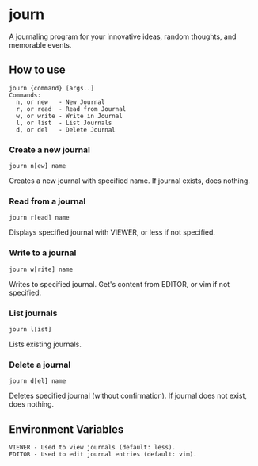 # journ

A journaling program for your innovative ideas, random thoughts, and memorable events.

## How to use
```
journ {command} [args..]
Commands:
  n, or new   - New Journal
  r, or read  - Read from Journal
  w, or write - Write in Journal
  l, or list  - List Journals
  d, or del   - Delete Journal
``` 

### Create a new journal
```
journ n[ew] name
```
Creates a new journal with specified name. If journal exists, does nothing.

### Read from a journal
```
journ r[ead] name
```
Displays specified journal with VIEWER, or less if not specified.

### Write to a journal
```
journ w[rite] name
```
Writes to specified journal. Get's content from EDITOR, or vim if not specified.

### List journals
```
journ l[ist]
```
Lists existing journals.

### Delete a journal
```
journ d[el] name
```
Deletes specified journal (without confirmation). If journal does not exist, does nothing.

## Environment Variables

```
VIEWER - Used to view journals (default: less).
EDITOR - Used to edit journal entries (default: vim).
```
